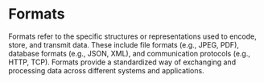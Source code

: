 # Formats


Formats refer to the specific structures or representations used to encode, store, and transmit data. These include file formats (e.g., JPEG, PDF), database formats (e.g., JSON, XML), and communication protocols (e.g., HTTP, TCP). Formats provide a standardized way of exchanging and processing data across different systems and applications.
